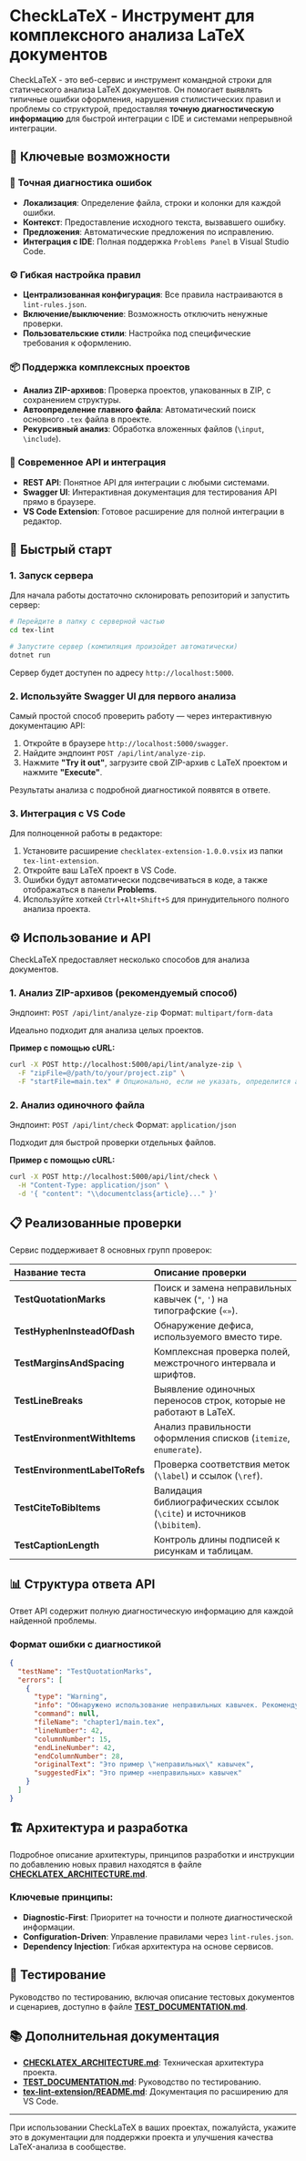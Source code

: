 # CheckLaTeX - Инструмент для комплексного анализа LaTeX документов

CheckLaTeX - это веб-сервис и инструмент командной строки для статического анализа LaTeX документов. Он помогает выявлять типичные ошибки оформления, нарушения стилистических правил и проблемы со структурой, предоставляя **точную диагностическую информацию** для быстрой интеграции с IDE и системами непрерывной интеграции.

## 🚀 Ключевые возможности

### 📍 **Точная диагностика ошибок**
- **Локализация**: Определение файла, строки и колонки для каждой ошибки.
- **Контекст**: Предоставление исходного текста, вызвавшего ошибку.
- **Предложения**: Автоматические предложения по исправлению.
- **Интеграция с IDE**: Полная поддержка `Problems Panel` в Visual Studio Code.

### ⚙️ **Гибкая настройка правил**
- **Централизованная конфигурация**: Все правила настраиваются в `lint-rules.json`.
- **Включение/выключение**: Возможность отключить ненужные проверки.
- **Пользовательские стили**: Настройка под специфические требования к оформлению.

### 📦 **Поддержка комплексных проектов**
- **Анализ ZIP-архивов**: Проверка проектов, упакованных в ZIP, с сохранением структуры.
- **Автоопределение главного файла**: Автоматический поиск основного `.tex` файла в проекте.
- **Рекурсивный анализ**: Обработка вложенных файлов (`\input`, `\include`).

### 🔌 **Современное API и интеграция**
- **REST API**: Понятное API для интеграции с любыми системами.
- **Swagger UI**: Интерактивная документация для тестирования API прямо в браузере.
- **VS Code Extension**: Готовое расширение для полной интеграции в редактор.

## 🏃 Быстрый старт

### 1. Запуск сервера
Для начала работы достаточно склонировать репозиторий и запустить сервер:

```bash
# Перейдите в папку с серверной частью
cd tex-lint

# Запустите сервер (компиляция произойдет автоматически)
dotnet run
```
Сервер будет доступен по адресу `http://localhost:5000`.

### 2. Используйте Swagger UI для первого анализа
Самый простой способ проверить работу — через интерактивную документацию API:
1.  Откройте в браузере `http://localhost:5000/swagger`.
2.  Найдите эндпоинт `POST /api/lint/analyze-zip`.
3.  Нажмите **"Try it out"**, загрузите свой ZIP-архив с LaTeX проектом и нажмите **"Execute"**.

Результаты анализа с подробной диагностикой появятся в ответе.

### 3. Интеграция с VS Code
Для полноценной работы в редакторе:
1.  Установите расширение `checklatex-extension-1.0.0.vsix` из папки `tex-lint-extension`.
2.  Откройте ваш LaTeX проект в VS Code.
3.  Ошибки будут автоматически подсвечиваться в коде, а также отображаться в панели **Problems**.
4.  Используйте хоткей `Ctrl+Alt+Shift+S` для принудительного полного анализа проекта.

## ⚙️ Использование и API

CheckLaTeX предоставляет несколько способов для анализа документов.

### 1. Анализ ZIP-архивов (рекомендуемый способ)
Эндпоинт: `POST /api/lint/analyze-zip`
Формат: `multipart/form-data`

Идеально подходит для анализа целых проектов.

**Пример с помощью cURL:**
```bash
curl -X POST http://localhost:5000/api/lint/analyze-zip \
  -F "zipFile=@/path/to/your/project.zip" \
  -F "startFile=main.tex" # Опционально, если не указать, определится автоматически
```

### 2. Анализ одиночного файла
Эндпоинт: `POST /api/lint/check`
Формат: `application/json`

Подходит для быстрой проверки отдельных файлов.

**Пример с помощью cURL:**
```bash
curl -X POST http://localhost:5000/api/lint/check \
  -H "Content-Type: application/json" \
  -d '{ "content": "\\documentclass{article}..." }'
```

## 📋 Реализованные проверки

Сервис поддерживает 8 основных групп проверок:

| Название теста | Описание проверки |
| :--- | :--- |
| **TestQuotationMarks** | Поиск и замена неправильных кавычек (`"`, `'`) на типографские (`«»`). |
| **TestHyphenInsteadOfDash** | Обнаружение дефиса, используемого вместо тире. |
| **TestMarginsAndSpacing** | Комплексная проверка полей, межстрочного интервала и шрифтов. |
| **TestLineBreaks** | Выявление одиночных переносов строк, которые не работают в LaTeX. |
| **TestEnvironmentWithItems**| Анализ правильности оформления списков (`itemize`, `enumerate`). |
| **TestEnvironmentLabelToRefs**| Проверка соответствия меток (`\label`) и ссылок (`\ref`). |
| **TestCiteToBibItems** | Валидация библиографических ссылок (`\cite`) и источников (`\bibitem`). |
| **TestCaptionLength** | Контроль длины подписей к рисункам и таблицам. |

## 📊 Структура ответа API

Ответ API содержит полную диагностическую информацию для каждой найденной проблемы.

### Формат ошибки с диагностикой
```json
{
  "testName": "TestQuotationMarks",
  "errors": [
    {
      "type": "Warning",
      "info": "Обнаружено использование неправильных кавычек. Рекомендуется замена на « » (елочки).",
      "command": null,
      "fileName": "chapter1/main.tex",
      "lineNumber": 42,
      "columnNumber": 15,
      "endLineNumber": 42,
      "endColumnNumber": 28,
      "originalText": "Это пример \"неправильных\" кавычек",
      "suggestedFix": "Это пример «неправильных» кавычек"
    }
  ]
}
```

## 🏗️ Архитектура и разработка

Подробное описание архитектуры, принципов разработки и инструкции по добавлению новых правил находятся в файле [**CHECKLATEX_ARCHITECTURE.md**](CHECKLATEX_ARCHITECTURE.md).

### Ключевые принципы:
- **Diagnostic-First**: Приоритет на точности и полноте диагностической информации.
- **Configuration-Driven**: Управление правилами через `lint-rules.json`.
- **Dependency Injection**: Гибкая архитектура на основе сервисов.

## 🧪 Тестирование

Руководство по тестированию, включая описание тестовых документов и сценариев, доступно в файле [**TEST_DOCUMENTATION.md**](TEST_DOCUMENTATION.md).

## 📚 Дополнительная документация

- [**CHECKLATEX_ARCHITECTURE.md**](./CHECKLATEX_ARCHITECTURE.md): Техническая архитектура проекта.
- [**TEST_DOCUMENTATION.md**](./TEST_DOCUMENTATION.md): Руководство по тестированию.
- [**tex-lint-extension/README.md**](./tex-lint-extension/README.md): Документация по расширению для VS Code.

---
При использовании CheckLaTeX в ваших проектах, пожалуйста, укажите это в документации для поддержки проекта и улучшения качества LaTeX-анализа в сообществе.
